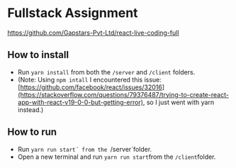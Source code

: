 # Fullstack Assignment
https://github.com/Gapstars-Pvt-Ltd/react-live-coding-full

## How to install
- Run `yarn install` from both the `/server` and `/client` folders.
- (Note: Using `npm intall` I encountered this issue: [https://github.com/facebook/react/issues/32016](https://stackoverflow.com/questions/79376487/trying-to-create-react-app-with-react-v19-0-0-but-getting-error), so I just went with yarn instead.)

## How to run
- Run `yarn run start´ from the `/server`folder.
- Open a new terminal and run `yarn run start`from the `/client`folder.
